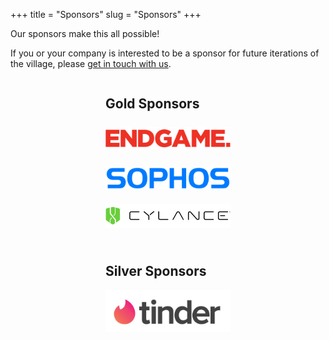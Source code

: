 +++
title = "Sponsors"
slug = "Sponsors"
+++

Our sponsors make this all possible! 

If you or your company is interested to be a sponsor for future iterations of the village, please [get in touch with us](mailto:sponsorship@aivillage.org).

<div style="display:table; margin:0 auto;">
	<h2>Gold Sponsors</h2>
	<div style="margin-top:25px;margin-bottom:25px;">
		<img src="images/Endgame_Logo.jpg" alt="endgame" style="width: 200px;"/>
	</div>
	<div style="margin-bottom:20px;">
		<img src="images/Sophos_logo.png" alt="sophos" style="width: 200px;"/>
	</div>
	<div style="margin-bottom:25px;">
		<img src="images/cylance_logo.png" alt="cylance" style="width: 200px;"/>
	</div>
</div>

<div style="display:table; margin:0 auto;">
	<h2>Silver Sponsors</h2>
	<div>
		<img src="images/tinder_logo.png" alt="tinder" style="width: 200px;"/>
	</div>
</div>